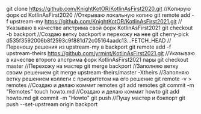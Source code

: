 git clone https://github.com/KnightKotOR/KotlinAsFirst2020.git //Копирую форк
cd  KotlinAsFirst2020 //Открываю локальную копию
git remote add -f upstream-my https://github.com/KnightKotOR/KotlinAsFirst2021.git //Указываю в качестве апстрима свой форк KotlinAsFirst2021
git checkout -b backport //Создаю ветку backport и перехожу на нее
git cherry-pick d535f3592006b8f2593c9f881d72c05164aadc13...FETCH_HEAD //Переношу решения из upstream-my в backport
git remote add -f upstream-theirs https://github.com/yrmint/KotlinAsFirst2021.git //Указываю в качестве второго апстрима форк KotlinAsFirst2021 пары
git checkout master //Перехожу на мастер
git merge backport //Заполняю ветку своим решением
git merge upstream-theirs/master -Xtheirs //Заполняю ветку решением коллеги с приоритетом на его решение
git remote -v > remotes //Создаю и делаю коммит remotes
git add remotes
git commit -m "Remotes"
touch howto.md //Создаю и делаю коммит howto
git add howto.md
git commit -m "Howto"
git push //Пушу мастер и бэкпорт
git push --set-upstream origin backport
